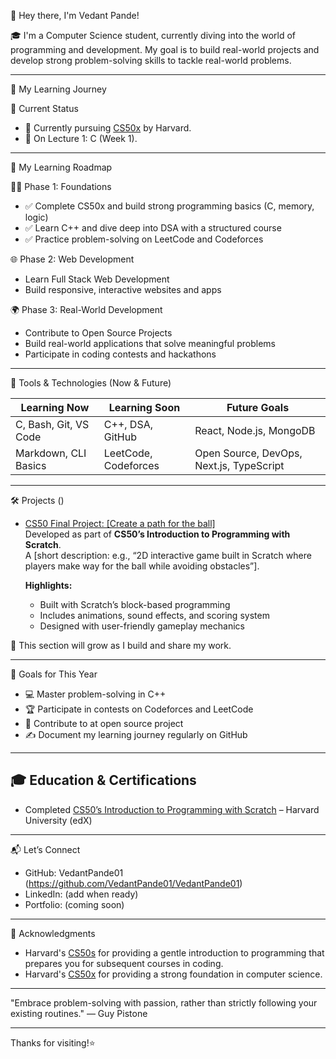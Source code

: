 👋 Hey there, I'm Vedant Pande!

🎓 I'm a Computer Science student, currently diving into the world of programming and development. My goal is to build real-world projects and develop strong problem-solving skills to tackle real-world problems.

---

🧠 My Learning Journey

📍 Current Status
- 📘 Currently pursuing [CS50x](https://cs50.harvard.edu/x) by Harvard.
- 🧱 On Lecture 1: C (Week 1).

---

🚀 My Learning Roadmap

🧑‍💻 Phase 1: Foundations
- ✅ Complete CS50x and build strong programming basics (C, memory, logic)
- ✅ Learn C++ and dive deep into DSA with a structured course
- ✅ Practice problem-solving on LeetCode and Codeforces

🌐 Phase 2: Web Development
- Learn Full Stack Web Development
- Build responsive, interactive websites and apps

🌍 Phase 3: Real-World Development
- Contribute to Open Source Projects
- Build real-world applications that solve meaningful problems
- Participate in coding contests and hackathons

---

🔧 Tools & Technologies (Now & Future)

| Learning Now             | Learning Soon              | Future Goals                |
|--------------------------|----------------------------|-----------------------------|
| C, Bash, Git, VS Code    | C++, DSA, GitHub           | React, Node.js, MongoDB     |
| Markdown, CLI Basics     | LeetCode, Codeforces       | Open Source, DevOps, Next.js, TypeScript         |

---

🛠️ Projects ()

- [CS50 Final Project: [Create a path for the ball]](https://github.com/VedantPande01/cs50-scratch-project)  
  Developed as part of **CS50’s Introduction to Programming with Scratch**.  
  A [short description: e.g., “2D interactive game built in Scratch where players make way for the ball while avoiding obstacles”].  

  **Highlights:**
  - Built with Scratch’s block-based programming  
  - Includes animations, sound effects, and scoring system  
  - Designed with user-friendly gameplay mechanics  

🚧 This section will grow as I build and share my work.

---

🌱 Goals for This Year

- 💻 Master problem-solving in C++
- 🏆 Participate in contests on Codeforces and LeetCode
- 🤝 Contribute to at open source project
- ✍️ Document my learning journey regularly on GitHub

---

## 🎓 Education & Certifications
- Completed [CS50’s Introduction to Programming with Scratch](https://cs50.harvard.edu/scratch/) – Harvard University (edX)
---

📬 Let’s Connect

- GitHub: VedantPande01 (https://github.com/VedantPande01/VedantPande01)
- LinkedIn: (add when ready)
- Portfolio: (coming soon)

---

🙏 Acknowledgments

- Harvard's [CS50s](https://pll.harvard.edu/course/cs50s-introduction-programming-scratch) for providing a gentle introduction to programming that prepares you for subsequent courses in coding. 
- Harvard's [CS50x](https://cs50.harvard.edu/x) for providing a strong foundation in computer science.

---

"Embrace problem-solving with passion, rather than strictly following your existing routines." — Guy Pistone

---

Thanks for visiting!⭐
